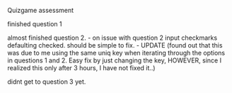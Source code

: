 Quizgame assessment

finished question 1

almost finished question 2.
    - on issue with question 2 input checkmarks defaulting checked.  should be simple to fix.
    - UPDATE (found out that this was due to me using the same uniq key when iterating through the options in questions 1 and 2.  Easy fix by just changing the key, HOWEVER, since I realized this only after 3 hours, I have not fixed it..)

didnt get to question 3 yet.
